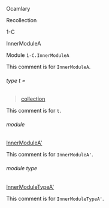 Ocamlary

Recollection

1-C

InnerModuleA

Module `1-C.InnerModuleA`

This comment is for `InnerModuleA`.

<a id="type-t"></a>

###### type t =

> [collection](Ocamlary.Recollection.argument-1-C.md#type-collection)

This comment is for `t`.

<a id="module-InnerModuleA'"></a>

###### module
[InnerModuleA'](Ocamlary.Recollection.argument-1-C.InnerModuleA.InnerModuleA'.md)

This comment is for `InnerModuleA'`.

<a id="module-type-InnerModuleTypeA'"></a>

###### module type
[InnerModuleTypeA'](Ocamlary.Recollection.argument-1-C.InnerModuleA.module-type-InnerModuleTypeA'.md)

This comment is for `InnerModuleTypeA'`.
